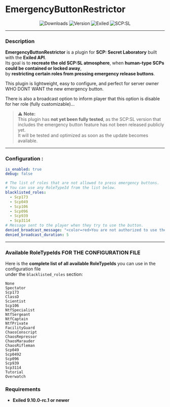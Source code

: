# EmergencyButtonRestrictor
<p align="center">
  <img src="https://img.shields.io/github/downloads/Konoaru384/EmergencyButtonRestrictor/total?color=blue&style=for-the-badge" alt="Downloads" />
  <img src="https://img.shields.io/badge/version-1.0.0-blue?style=for-the-badge" alt="Version" />
  <img src="https://img.shields.io/badge/Exiled-9.10.0--rc.1-yellow?style=for-the-badge" alt="Exiled" />
  <img src="https://img.shields.io/badge/Game_Version-14.x-red?style=for-the-badge" alt="SCP:SL" />
</p>


---

### Description

**EmergencyButtonRestrictor** is a plugin for **SCP: Secret Laboratory** built with the **Exiled API**.  
Its goal is to **recreate the old SCP:SL atmosphere**, when **human-type SCPs could be contained or locked away**,  
by **restricting certain roles from pressing emergency release buttons**.

This plugin is lightweight, easy to configure, and perfect for server owner WHO DONT WANT the new emergency button.

There is also a broadcast option to inform player that this option is disable for her role (fully customizable)...

> ⚠️ **Note:**  
> This plugin has **not yet been fully tested**, as the SCP:SL version that includes the emergency button feature has not been released publicly yet.  
> It will be tested and optimized as soon as the update becomes available.

---

### Configuration :

```yaml
is_enabled: true
debug: false

# The list of roles that are not allowed to press emergency buttons.
# You can use any RoleTypeId from the list below.
blacklisted_roles:
  - Scp173
  - Scp049
  - Scp106
  - Scp096
  - Scp939
  - Scp3114
# Message sent to the player when they try to use the button.
denied_broadcast_message: "<color=red>You are not authorized to use the emergency button!</color>"
denied_broadcast_duration: 5
```

---

### Available RoleTypeIds FOR THE CONFIGURATION FILE

Here is the **complete list of all available RoleTypeIds** you can use in the configuration file  
under the `blacklisted_roles` section:

```
None
Spectator
Scp173
ClassD
Scientist
Scp106
NtfSpecialist
NtfSergeant
NtfCaptain
NtfPrivate
FacilityGuard
ChaosConscript
ChaosRepressor
ChaosMarauder
ChaosRifleman
Scp049
Scp0492
Scp096
Scp939
Scp3114
Tutorial
Overwatch
```

### Requirements

- **Exiled 9.10.0-rc.1 or newer**  

